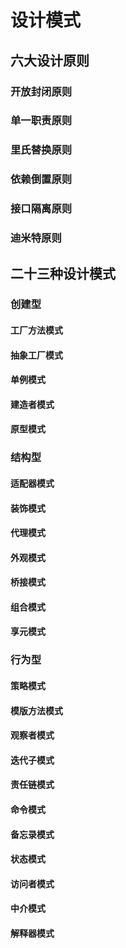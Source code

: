 # 设计模式

## 六大设计原则
### 开放封闭原则

### 单一职责原则



### 里氏替换原则

### 依赖倒置原则

### 接口隔离原则

### 迪米特原则

## 二十三种设计模式

### 创建型
#### 工厂方法模式
#### 抽象工厂模式
#### 单例模式
#### 建造者模式
#### 原型模式
### 结构型
#### 适配器模式
#### 装饰模式
#### 代理模式
#### 外观模式
#### 桥接模式
#### 组合模式
#### 享元模式
### 行为型
#### 策略模式
#### 模版方法模式
#### 观察者模式
#### 迭代子模式
#### 责任链模式
#### 命令模式
#### 备忘录模式
#### 状态模式
#### 访问者模式
#### 中介模式
#### 解释器模式